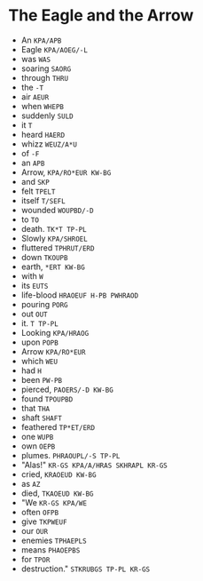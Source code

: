 # The Eagle and the Arrow

* An `KPA/APB`
* Eagle `KPA/AOEG/-L`
* was `WAS`
* soaring `SAORG`
* through `THRU`
* the `-T`
* air `AEUR`
* when `WHEPB`
* suddenly `SULD`
* it `T`
* heard `HAERD`
* whizz `WEUZ/A*U`
* of `-F`
* an `APB`
* Arrow, `KPA/RO*EUR KW-BG`
* and `SKP`
* felt `TPELT`
* itself `T/SEFL`
* wounded `WOUPBD/-D`
* to `TO`
* death. `TK*T TP-PL`
* Slowly `KPA/SHROEL`
* fluttered `TPHRUT/ERD`
* down `TKOUPB`
* earth, `*ERT KW-BG`
* with `W`
* its `EUTS`
* life-blood `HRAOEUF H-PB PWHRAOD`
* pouring `PORG`
* out `OUT`
* it. `T TP-PL`
* Looking `KPA/HRAOG`
* upon `POPB`
* Arrow `KPA/RO*EUR`
* which `WEU`
* had `H`
* been `PW-PB`
* pierced, `PAOERS/-D KW-BG`
* found `TPOUPBD`
* that `THA`
* shaft `SHAFT`
* feathered `TP*ET/ERD`
* one `WUPB`
* own `OEPB`
* plumes. `PHRAOUPL/-S TP-PL`
* "Alas!" `KR-GS KPA/A/HRAS SKHRAPL KR-GS`
* cried, `KRAOEUD KW-BG`
* as `AZ`
* died, `TKAOEUD KW-BG`
* "We `KR-GS KPA/WE`
* often `OFPB`
* give `TKPWEUF`
* our `OUR`
* enemies `TPHAEPLS`
* means `PHAOEPBS`
* for `TPOR`
* destruction." `STKRUBGS TP-PL KR-GS`
